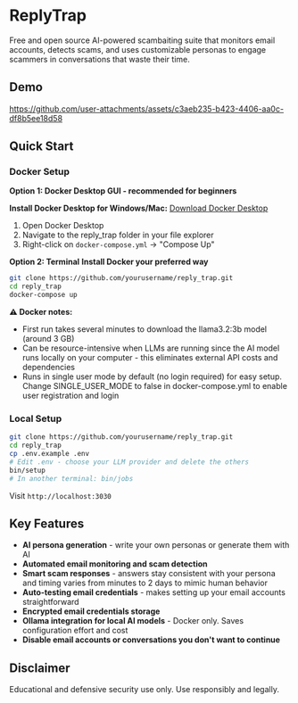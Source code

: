 # ReplyTrap

Free and open source AI-powered scambaiting suite that monitors email accounts, detects scams, and uses customizable personas to engage scammers in conversations that waste their time.

## Demo

https://github.com/user-attachments/assets/c3aeb235-b423-4406-aa0c-df8b5ee18d58

## Quick Start

### Docker Setup

**Option 1: Docker Desktop GUI - recommended for beginners**

**Install Docker Desktop for Windows/Mac:** [Download Docker Desktop](https://www.docker.com/products/docker-desktop/)
1. Open Docker Desktop
2. Navigate to the reply_trap folder in your file explorer
3. Right-click on `docker-compose.yml` → "Compose Up"

**Option 2: Terminal**
**Install Docker your preferred way**
```bash
git clone https://github.com/yourusername/reply_trap.git
cd reply_trap
docker-compose up
```

**⚠️ Docker notes:**
- First run takes several minutes to download the llama3.2:3b model (around 3 GB)
- Can be resource-intensive when LLMs are running since the AI model runs locally on your computer - this eliminates external API costs and dependencies
- Runs in single user mode by default (no login required) for easy setup. Change SINGLE_USER_MODE to false in docker-compose.yml to enable user registration and login

### Local Setup

```bash
git clone https://github.com/yourusername/reply_trap.git
cd reply_trap
cp .env.example .env
# Edit .env - choose your LLM provider and delete the others
bin/setup
# In another terminal: bin/jobs
```

Visit `http://localhost:3030`

## Key Features

- **AI persona generation** - write your own personas or generate them with AI
- **Automated email monitoring and scam detection** 
- **Smart scam responses** - answers stay consistent with your persona and timing varies from minutes to 2 days to mimic human behavior
- **Auto-testing email credentials** - makes setting up your email accounts straightforward
- **Encrypted email credentials storage**
- **Ollama integration for local AI models** - Docker only. Saves configuration effort and cost
- **Disable email accounts or conversations you don't want to continue**

## Disclaimer

Educational and defensive security use only. Use responsibly and legally.
